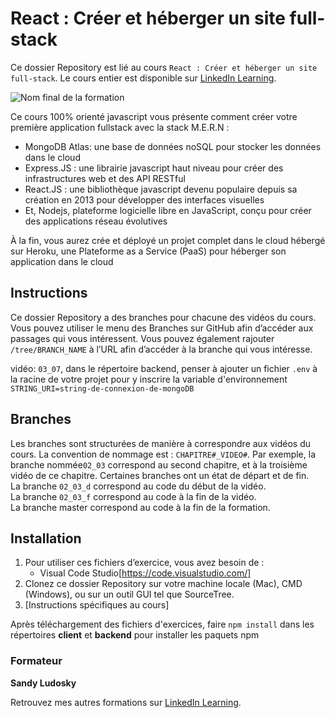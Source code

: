 # React : Créer et héberger un site full-stack

Ce dossier Repository est lié au cours `React : Créer et héberger un site full-stack`. Le cours entier est disponible sur [LinkedIn Learning][lil-course-url].

![Nom final de la formation][lil-thumbnail-url] 

Ce cours 100% orienté javascript vous présente comment créer votre première application fullstack avec la stack M.E.R.N :

- MongoDB Atlas: une base de données noSQL  pour stocker les données dans le cloud
- Express.JS : une librairie javascript haut niveau pour créer des infrastructures web et des API RESTful
- React.JS : une bibliothèque javascript devenu populaire depuis sa création en 2013 pour développer des interfaces visuelles 
- Et, Nodejs, plateforme logicielle libre en JavaScript, conçu pour créer des applications réseau évolutives

À la fin, vous aurez crée et déployé un projet complet dans le cloud hébergé sur Heroku, une Plateforme as a Service (PaaS) pour héberger son application dans le cloud

## Instructions

Ce dossier Repository a des branches pour chacune des vidéos du cours. Vous pouvez utiliser le menu des Branches sur GitHub afin d’accéder aux passages qui vous intéressent. Vous pouvez également rajouter `/tree/BRANCH_NAME` à l’URL afin d’accéder à la branche qui vous intéresse. 

vidéo: `03_07`, dans le répertoire backend, penser à ajouter un fichier `.env` à la racine de votre projet pour y inscrire la variable d'environnement `STRING_URI=string-de-connexion-de-mongoDB`

## Branches

Les branches sont structurées de manière à correspondre aux vidéos du cours. La convention de nommage est : `CHAPITRE#_VIDEO#`. Par exemple, la branche nommée`02_03` correspond au second chapitre, et à la troisième vidéo de ce chapitre. Certaines branches ont un état de départ et de fin.  
La branche `02_03_d` correspond au code du début de la vidéo.  
La branche `02_03_f` correspond au code à la fin de la vidéo.  
La branche master correspond au code à la fin de la formation. 

## Installation

1. Pour utiliser ces fichiers d’exercice, vous avez besoin de : 
   - Visual Code Studio[https://code.visualstudio.com/]
2. Clonez ce dossier Repository sur votre machine locale (Mac), CMD (Windows), ou sur un outil GUI tel que SourceTree. 
3. [Instructions spécifiques au cours] 

Après téléchargement des fichiers d'exercices, faire `npm install` dans les répertoires **client** et **backend** pour installer les paquets npm

### Formateur

**Sandy Ludosky** 

 Retrouvez mes autres formations sur [LinkedIn Learning][lil-URL-trainer].

[0]: # (Replace these placeholder URLs with actual course URLs)
[lil-course-url]: https://www.linkedin.com/learning/building-a-graphql-project-with-react-js
[lil-thumbnail-url]: https://cdn.lynda.com/course/2875095/2875095-1615224395432-16x9.jpg
[lil-URL-trainer]: https://www.linkedin.com/learning/instructors/sandy-ludosky

[1]: # (End of FR-Instruction ###############################################################################################)

